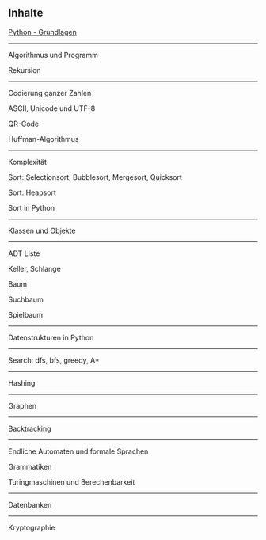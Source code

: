 ## Inhalte

[Python - Grundlagen](test.html)

------------------------------------

Algorithmus und Programm

Rekursion  

--------------------------------------------------

Codierung ganzer Zahlen

ASCII, Unicode und UTF-8

QR-Code

Huffman-Algorithmus

------------------------------------------------

Komplexität

Sort: Selectionsort, Bubblesort, Mergesort, Quicksort 

Sort: Heapsort

Sort in Python

------------------------------------------------

Klassen und Objekte

-----------------------------------------------

ADT Liste

Keller, Schlange

Baum

Suchbaum

Spielbaum

-----------------------------------------------

Datenstrukturen in Python

------------------------------------------------

Search: dfs, bfs, greedy, A*

-------------------------------------------------

Hashing

-------------------------------------------------

Graphen

-------------------------------------------------

Backtracking

-------------------------------------------------

Endliche Automaten und formale Sprachen

Grammatiken

Turingmaschinen und Berechenbarkeit

--------------------------------------------------

Datenbanken

---------------------------------------------------

Kryptographie







